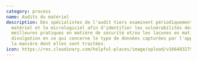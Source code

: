 ```yaml
---
category: process
name: Audits du matériel
description: Des spécialistes de l'audit tiers examinent périodiquement le
  matériel et le micrologiciel afin d'identifier les vulnérabilités des
  meilleures pratiques en matiére de sécurité et/ou les lacunes en matiére de
  divulgation en ce qui concerne le type de données capturées par l'appareil et
  la maniére dont elles sont traitées.
icon: https://res.cloudinary.com/helpful-places/image/upload/v1664832753/dtpr-icons/process/rdua_vubhkl.svg
---
```

